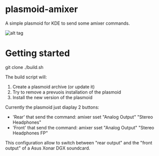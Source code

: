 # plasmoid-amixer
A simple plasmoid for KDE to send some amixer commands.

![alt tag](https://github.com/neuronalmotion/plasmoid-amixer/raw/develop/img/20150220_first-release.png)

# Getting started
git clone
./build.sh

The build script will:

1. Create a plasmoid archive (or update it)
2. Try to remove a prevuois installation of the plasmoid
3. Install the new version of the plasmoid

Currently the plasmoid just diaplay 2 buttons:
* 'Rear' that send the command: amixer sset "Analog Output" "Stereo Headphones"
* 'Front' that send the command: amixer sset "Analog Output" "Stereo Headphones FP"

This configuration allow to switch between "rear output" and the "front output" of a Asus Xonar DGX soundcard.
